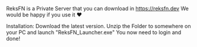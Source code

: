 ReksFN is a Private Server that you can download in https://reksfn.dev
We would be happy if you use it ❤️

Installation:
Download the latest version.
Unzip the Folder to somewhere on your PC and launch "ReksFN_Launcher.exe"
You now need to login and done!
